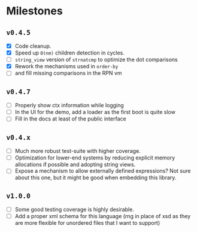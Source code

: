 # Milestones

## `v0.4.5`

- [x] Code cleanup.
- [x] Speed up `O(nm)` children detection in cycles.
- [ ] `string_view` version of `strnatcmp` to optimize the dot comparisons
- [x] Rework the mechanisms used in `order-by`
- [ ] and fill missing comparisons in the RPN vm

## `v0.4.7`

- [ ] Properly show ctx information while logging
- [ ] In the UI for the demo, add a loader as the first boot is quite slow
- [ ] Fill in the docs at least of the public interface

## `v0.4.x`

- [ ] Much more robust test-suite with higher coverage.
- [ ] Optimization for lower-end systems by reducing explicit memory allocations if possible and adopting string views.
- [ ] Expose a mechanism to allow externally defined expressions? Not sure about this one, but it might be good when embedding this library.

## `v1.0.0`

- [ ] Some good testing coverage is highly desirable.
- [ ] Add a proper xml schema for this language (rng in place of xsd as they are more flexible for unordered files that I want to support)

